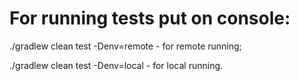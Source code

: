 # For running tests put on console:
./gradlew clean test -Denv=remote - for remote running;

./gradlew clean test -Denv=local - for local running.